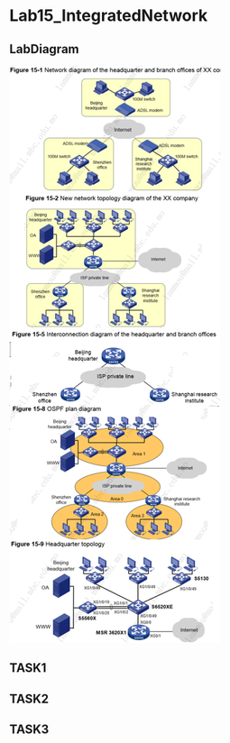 # Lab15_IntegratedNetwork  

## LabDiagram

![](https://github.com/eddylin2015/H3C-CM446-10-2025-C/blob/main/img/lab15LabDiagram.png?raw=true)

## TASK1

## TASK2

## TASK3







